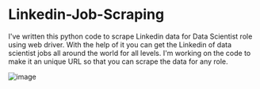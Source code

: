 # Linkedin-Job-Scraping

I've written this python code to scrape Linkedin data for Data Scientist role using web driver. With the help of it you can get the Linkedin of data scientist jobs all around the world for all levels. I'm working on the code to make it an unique URL so that you can scrape the data for any role.

![image](https://github.com/Divyan8h/Linkedin-Job-Scraping/assets/99311459/c4df6360-f35d-4735-835e-ad9fba0e9d88)

